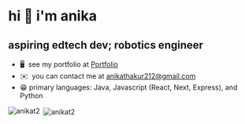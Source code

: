 hi 👋 i'm anika
=============================

aspiring edtech dev; robotics engineer
--------------------------------------

*   🖥️  see my portfolio at [Portfolio](http://anikat2.github.io/anikaportfolio/)
*   ✉️  you can contact me at [anikathakur212@gmail.com](mailto:anikathakur212@gmail.com)
*   😁  primary languages: Java, Javascript (React, Next, Express), and Python
<p><img align="left" src="https://github-readme-stats.vercel.app/api/top-langs?username=anikat2&show_icons=true&locale=en&layout=compact" alt="anikat2" /></p>

<p>&nbsp;<img align="center" src="https://github-readme-stats.vercel.app/api?username=anikat2&show_icons=true&locale=en" alt="anikat2" /></p> 
